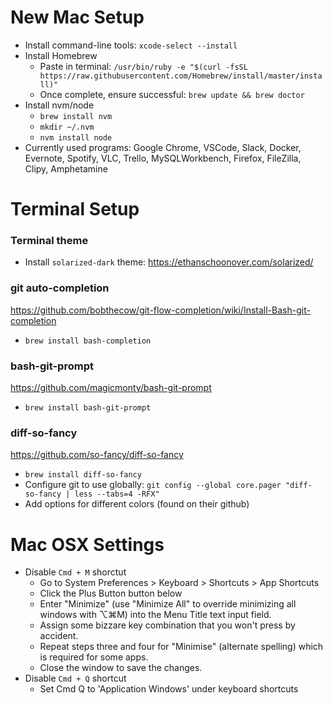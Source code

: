 # New Mac Setup

- Install command-line tools: `xcode-select --install`
- Install Homebrew
  - Paste in terminal:
    `/usr/bin/ruby -e "$(curl -fsSL https://raw.githubusercontent.com/Homebrew/install/master/install)"`
  - Once complete, ensure successful: `brew update && brew doctor`
- Install nvm/node
  - `brew install nvm`
  - `mkdir ~/.nvm`
  - `nvm install node`
- Currently used programs: Google Chrome, VSCode, Slack, Docker, Evernote, Spotify, VLC, Trello, MySQLWorkbench, Firefox, FileZilla, Clipy, Amphetamine

# Terminal Setup

### Terminal theme

- Install `solarized-dark` theme: https://ethanschoonover.com/solarized/

### git auto-completion

https://github.com/bobthecow/git-flow-completion/wiki/Install-Bash-git-completion

- `brew install bash-completion`

### bash-git-prompt

https://github.com/magicmonty/bash-git-prompt

- `brew install bash-git-prompt`

### diff-so-fancy

https://github.com/so-fancy/diff-so-fancy

- `brew install diff-so-fancy`
- Configure git to use globally: `git config --global core.pager "diff-so-fancy | less --tabs=4 -RFX"`
- Add options for different colors (found on their github)

# Mac OSX Settings

- Disable `Cmd + M` shorctut
  - Go to System Preferences > Keyboard > Shortcuts > App Shortcuts
  - Click the Plus Button button below
  - Enter "Minimize" (use "Minimize All" to override minimizing all windows with ⌥⌘M) into the Menu Title text input field.
  - Assign some bizzare key combination that you won't press by accident.
  - Repeat steps three and four for "Minimise" (alternate spelling) which is required for some apps.
  - Close the window to save the changes.
- Disable `Cmd + Q` shortcut
  - Set Cmd Q to 'Application Windows' under keyboard shortcuts
